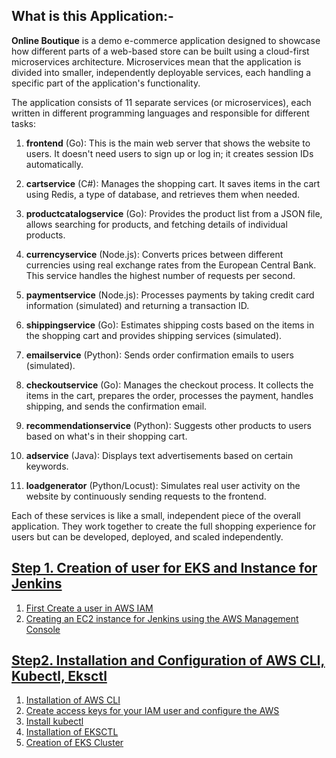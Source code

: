 ## What is this Application:- 

**Online Boutique** is a demo e-commerce application designed to showcase how different parts of a web-based store can be built using a cloud-first microservices architecture. Microservices mean that the application is divided into smaller, independently deployable services, each handling a specific part of the application's functionality.

The application consists of 11 separate services (or microservices), each written in different programming languages and responsible for different tasks:

1. **frontend** (Go): This is the main web server that shows the website to users. It doesn't need users to sign up or log in; it creates session IDs automatically.

2. **cartservice** (C#): Manages the shopping cart. It saves items in the cart using Redis, a type of database, and retrieves them when needed.

3. **productcatalogservice** (Go): Provides the product list from a JSON file, allows searching for products, and fetching details of individual products.

4. **currencyservice** (Node.js): Converts prices between different currencies using real exchange rates from the European Central Bank. This service handles the highest number of requests per second.

5. **paymentservice** (Node.js): Processes payments by taking credit card information (simulated) and returning a transaction ID.

6. **shippingservice** (Go): Estimates shipping costs based on the items in the shopping cart and provides shipping services (simulated).

7. **emailservice** (Python): Sends order confirmation emails to users (simulated).

8. **checkoutservice** (Go): Manages the checkout process. It collects the items in the cart, prepares the order, processes the payment, handles shipping, and sends the confirmation email.

9. **recommendationservice** (Python): Suggests other products to users based on what's in their shopping cart.

10. **adservice** (Java): Displays text advertisements based on certain keywords.

11. **loadgenerator** (Python/Locust): Simulates real user activity on the website by continuously sending requests to the frontend.

Each of these services is like a small, independent piece of the overall application. They work together to create the full shopping experience for users but can be developed, deployed, and scaled independently.


## [Step 1. Creation of user for EKS and Instance for Jenkins](https://github.com/Nachiketa-A/EKS-COMPLETE/blob/main/Step%201.md)

1. [First Create a user in AWS IAM](https://github.com/Nachiketa-A/EKS-COMPLETE/blob/main/Step%201.md#1-first-create-a-user-in-aws-iam-with-any-name)
2. [Creating an EC2 instance for Jenkins using the AWS Management Console](https://github.com/Nachiketa-A/EKS-COMPLETE/blob/main/Step%201.md#2-creating-an-ec2-instance-for-jenkins-using-the-aws-management-console)

## [Step2. Installation and Configuration of AWS CLI, Kubectl, Eksctl](https://github.com/Nachiketa-A/EKS-COMPLETE/blob/main/Step%202.md)

1. [Installation of AWS CLI](https://github.com/Nachiketa-A/EKS-COMPLETE/blob/main/Step%202.md#1-installation-of-aws-cli)
2. [Create access keys for your IAM user and configure the AWS](https://github.com/Nachiketa-A/EKS-COMPLETE/blob/main/Step%202.md#2-create-access-keys-for-your-iam-user-and-configure-the-aws)
3. [Install kubectl](https://github.com/Nachiketa-A/EKS-COMPLETE/blob/main/Step%202.md#3-install-kubectl)
4. [Installation of EKSCTL](https://github.com/Nachiketa-A/EKS-COMPLETE/blob/main/Step%202.md#4-installation-of-eksctl)
5. [Creation of EKS Cluster](https://github.com/Nachiketa-A/EKS-COMPLETE/blob/main/Step%202.md#5-creation-of-eks-cluster)
